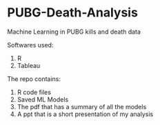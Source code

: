 # PUBG-Death-Analysis
Machine Learning in PUBG kills and death data

Softwares used:
1. R
2. Tableau

The repo contains:
1. R code files
2. Saved ML Models
3. The pdf that has a summary of all the models
4. A ppt that is a short presentation of my analysis

